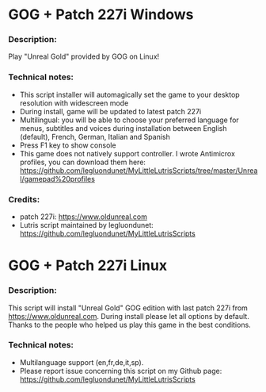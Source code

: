 # GOG + Patch 227i Windows
### Description:
Play "Unreal Gold" provided by GOG on Linux!
### Technical notes:
- This script installer will automagically set the game to your desktop resolution with widescreen mode
- During install, game will be updated to latest patch 227i
- Multilingual: you will be able to choose your preferred language for menus, subtitles and voices during installation between English (default), French, German, Italian and Spanish
- Press F1 key to show console
- This game does not natively support controller. I wrote Antimicrox profiles, you can download them here:
https://github.com/legluondunet/MyLittleLutrisScripts/tree/master/Unreal/gamepad%20profiles
### Credits:
- patch 227i: https://www.oldunreal.com
- Lutris script maintained by legluondunet: https://github.com/legluondunet/MyLittleLutrisScripts


# GOG + Patch 227i Linux

### Description:
This script will install "Unreal Gold" GOG edition with last patch 227i from 
https://www.oldunreal.com. 
During install please let all options by default.
Thanks to the people who helped us play this game in the best conditions.

### Technical notes:
- Multilanguage support (en,fr,de,it,sp).
- Please report issue concerning this script on my Github page:
https://github.com/legluondunet/MyLittleLutrisScripts

